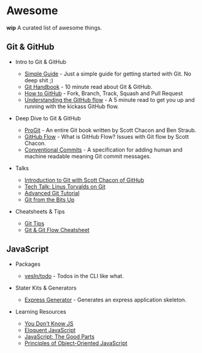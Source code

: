 # Awesome

**wip** A curated list of awesome things.

## Git & GitHub

- Intro to Git & GitHub
	- [Simple Guide](https://rogerdudler.github.io/git-guide/) - Just a simple guide for getting started with Git. No deep shit ;)
	- [Git Handbook](https://guides.github.com/introduction/git-handbook/) - 10 minute read about Git & GitHub.
	- [How to GitHub](https://www.gun.io/blog/how-to-github-fork-branch-and-pull-request) - Fork, Branch, Track, Squash and Pull Request
	- [Understanding the GitHub flow](https://guides.github.com/introduction/flow/) - A 5 minute read to get you up and running with the kickass GitHub flow.

- Deep Dive to Git & GitHub
	- [ProGit](https://git-scm.com/book/en/v2) - An entire Git book written by Scott Chacon and Ben Straub.
	- [GitHub Flow](http://scottchacon.com/2011/08/31/github-flow.html) - What is GitHub Flow? Issues with Git flow by Scott Chacon.
	- [Conventional Commits](https://www.conventionalcommits.org/en/v1.0.0-beta.4/#summary) - A specification for adding human and machine readable meaning Git commit messages.

- Talks
	- [Introduction to Git with Scott Chacon of GitHub](https://www.youtube.com/watch?v=ZDR433b0HJY)
	- [Tech Talk: Linus Torvalds on Git](https://www.youtube.com/watch?v=4XpnKHJAok8)
	- [Advanced Git Tutorial](https://www.youtube.com/watch?v=0SJCYPsef54)
	- [Git from the Bits Up](https://www.youtube.com/watch?v=MYP56QJpDr4)

- Cheatsheets & Tips
	- [Git Tips](https://github.com/git-tips/tips)
	- [Git & Git Flow Cheatsheet](http://bilalarslan.me/git-cheat-sheet)

## JavaScript

- Packages
	- [vesIn/todo](https://github.com/vesln/todo) - Todos in the CLI like what.

- Stater Kits & Generators
	- [Express Generator](https://expressjs.com/en/starter/generator.html) - Generates an express application skeleton.

- Learning Resources
	- [You Don't Know JS](https://github.com/getify/You-Dont-Know-JS)
	- [Eloquent JavaScript](https://eloquentjavascript.net/)
	- [JavaScript: The Good Parts](https://www.oreilly.com/library/view/javascript-the-good/9780596517748/)
	- [Principles of Object-Oriented JavaScript](https://www.oreilly.com/library/view/the-principles-of/9781457185304/)
